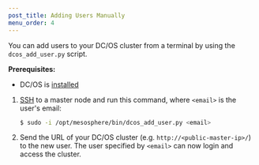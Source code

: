 ```yaml
---
post_title: Adding Users Manually
menu_order: 4
---
```


You can add users to your DC/OS cluster from a terminal by using the `dcos_add_user.py` script.

**Prerequisites:**

- DC/OS is [installed](/docs/1.8/administration/installing/)

1.  [SSH](/docs/1.8/administration/access-node/sshcluster/) to a master node and run this command, where `<email>` is the user's email:

    ```bash
    $ sudo -i /opt/mesosphere/bin/dcos_add_user.py <email>
    ```
    
1.  Send the URL of your DC/OS cluster (e.g. `http://<public-master-ip>/`) to the new user. The user specified by `<email>` can now login and access the cluster.




